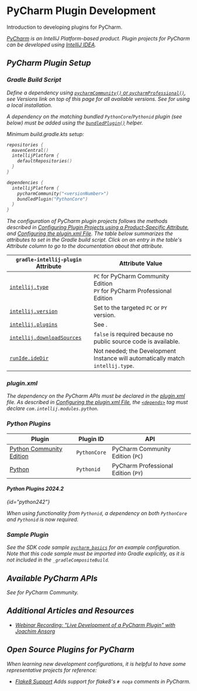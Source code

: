 <!-- Copyright 2000-2025 JetBrains s.r.o. and contributors. Use of this source code is governed by the Apache 2.0 license. -->

# PyCharm Plugin Development

<link-summary>Introduction to developing plugins for PyCharm.</link-summary>

<var name="productID" value="pycharm"/>
<var name="marketplaceProductID" value="pycharm_ce"/>
<include from="snippets.md" element-id="jetbrainsIDE_TLDR"/>

[PyCharm](https://www.jetbrains.com/pycharm/) is an IntelliJ Platform-based product.
Plugin projects for PyCharm can be developed using [IntelliJ IDEA](idea.md).

## PyCharm Plugin Setup

### Gradle Build Script

<tabs>
<tab title="IntelliJ Platform Gradle Plugin (2.x)">

Define a dependency using [`pycharmCommunity()` or `pycharmProfessional()`](tools_intellij_platform_gradle_plugin_dependencies_extension.md), see _Versions_ link on top of this page for all available versions.
See [](tools_intellij_platform_gradle_plugin.md#dependenciesLocalPlatform) for using a local installation.

A dependency on the matching bundled `PythonCore`/`Pythonid` plugin (see [](#python-plugins) below) must be added using the [`bundledPlugin()`](tools_intellij_platform_gradle_plugin_dependencies_extension.md#plugins) helper.

Minimum <path>build.gradle.kts</path> setup:

```kotlin
repositories {
  mavenCentral()
  intellijPlatform {
    defaultRepositories()
  }
}

dependencies {
  intellijPlatform {
    pycharmCommunity("<versionNumber>")
    bundledPlugin("PythonCore")
  }
}
```

</tab>

<tab title="Gradle IntelliJ Plugin (1.x)">

The configuration of PyCharm plugin projects follows the methods described in [Configuring Plugin Projects using a Product-Specific Attribute](dev_alternate_products.md#using-a-product-specific-attribute), and [Configuring the plugin.xml File](dev_alternate_products.md#configuring-pluginxml).
The table below summarizes the [](tools_gradle_intellij_plugin.md) attributes to set in the Gradle build script.
Click on an entry in the table's *Attribute* column to go to the documentation about that attribute.

| `gradle-intellij-plugin` Attribute                                                               | Attribute Value                                                                |
|--------------------------------------------------------------------------------------------------|--------------------------------------------------------------------------------|
| [`intellij.type`](tools_gradle_intellij_plugin.md#intellij-extension-type)                       | `PC` for PyCharm Community Edition<br/>`PY` for PyCharm Professional Edition   |
| [`intellij.version`](tools_gradle_intellij_plugin.md#intellij-extension-version)                 | Set to the targeted `PC` or `PY` version.                                      |
| [`intellij.plugins`](tools_gradle_intellij_plugin.md#intellij-extension-plugins)                 | See [](#python-plugins).                                                       |
| [`intellij.downloadSources`](tools_gradle_intellij_plugin.md#intellij-extension-downloadsources) | `false` is required because no public source code is available.                |
| [`runIde.ideDir`](tools_gradle_intellij_plugin.md#tasks-runide-idedir)                           | Not needed; the Development Instance will automatically match `intellij.type`. |

</tab>
</tabs>

### plugin.xml

The dependency on the PyCharm APIs must be declared in the <path>[plugin.xml](plugin_configuration_file.md)</path> file.
As described in [Configuring the plugin.xml File](dev_alternate_products.md#configuring-pluginxml), the [`<depends>`](plugin_configuration_file.md#idea-plugin__depends) tag must declare `com.intellij.modules.python`.

### Python Plugins

| Plugin                                                                                         | Plugin ID    | API                                 |
|------------------------------------------------------------------------------------------------|--------------|-------------------------------------|
| [Python Community Edition](https://plugins.jetbrains.com/plugin/7322-python-community-edition) | `PythonCore` | PyCharm Community Edition (`PC`)    |
| [Python](https://plugins.jetbrains.com/plugin/631-python)                                      | `Pythonid`   | PyCharm Professional Edition (`PY`) |

#### Python Plugins 2024.2

{id="python242"}

<primary-label ref="2024.2"/>

When using functionality from `Pythonid`, a dependency on _both_ `PythonCore` and `Pythonid` is now required.

### Sample Plugin

See the SDK code sample [`pycharm_basics`](%gh-sdk-samples-master%/product_specific/pycharm_basics/) for an example configuration.
Note that this code sample must be imported into Gradle explicitly, as it is not included in the `_gradleCompositeBuild`.

## Available PyCharm APIs

See [](intellij_community_plugins_extension_point_list.md) for PyCharm Community.

## Additional Articles and Resources

* [Webinar Recording: "Live Development of a PyCharm Plugin" with Joachim Ansorg](https://blog.jetbrains.com/pycharm/2019/01/webinar-recording-live-development-of-a-pycharm-plugin-with-joachim-ansorg/)

## Open Source Plugins for PyCharm

When learning new development configurations, it is helpful to have some representative projects for reference:

* [Flake8 Support](https://github.com/jansorg/pycharm-flake8) Adds support for flake8's `# noqa` comments in PyCharm.
